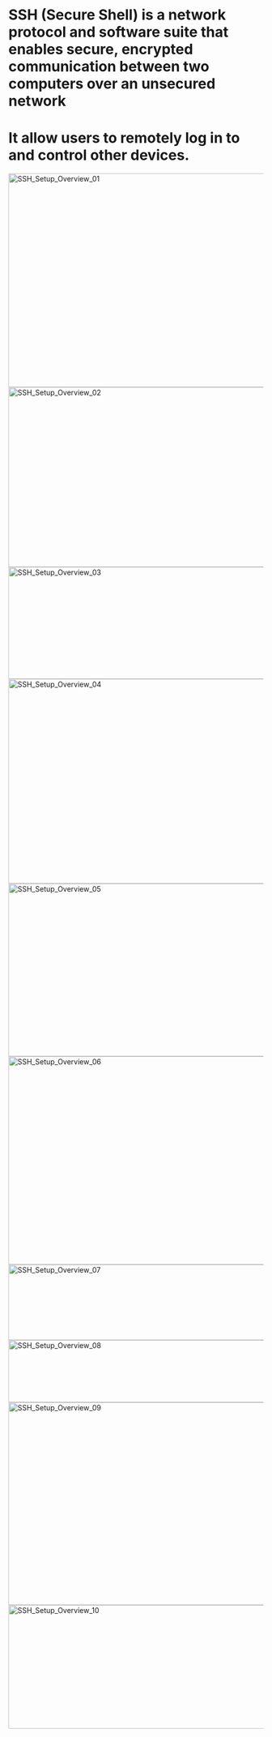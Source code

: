 # SSH (Secure Shell) is a network protocol and software suite that enables secure, encrypted communication between two computers over an unsecured network #
# It allow users to remotely log in to and control other devices.

<img width="745" height="422" alt="SSH_Setup_Overview_01" src="https://github.com/user-attachments/assets/8ab665fa-4188-4831-879b-7e89d751eb36" />
<img width="649" height="355" alt="SSH_Setup_Overview_02" src="https://github.com/user-attachments/assets/b47ca1da-5fc3-4af0-a2ce-fcda8f07dd55" />
<img width="634" height="221" alt="SSH_Setup_Overview_03" src="https://github.com/user-attachments/assets/89eab863-cbfd-41b7-afae-36039b42a887" />
<img width="737" height="404" alt="SSH_Setup_Overview_04" src="https://github.com/user-attachments/assets/29175099-c0b4-46b8-b122-ee7c1d08b876" />
<img width="682" height="341" alt="SSH_Setup_Overview_05" src="https://github.com/user-attachments/assets/14b74acc-ee98-443c-817f-1ee6a0620cf0" />
<img width="786" height="411" alt="SSH_Setup_Overview_06" src="https://github.com/user-attachments/assets/08e7ad96-c9c2-430f-81e5-f623cfe136b4" />
<img width="646" height="149" alt="SSH_Setup_Overview_07" src="https://github.com/user-attachments/assets/3e5f0f8b-5ed3-4aea-96d0-7eb0a4196ac1" />
<img width="644" height="123" alt="SSH_Setup_Overview_08" src="https://github.com/user-attachments/assets/3609c1ba-01d0-4053-a23a-437e0f3b4451" />
<img width="703" height="400" alt="SSH_Setup_Overview_09" src="https://github.com/user-attachments/assets/0c4ce925-d802-41c6-9ccf-10545f6ad383" />
<img width="718" height="244" alt="SSH_Setup_Overview_10" src="https://github.com/user-attachments/assets/fe1de8d5-d06e-4543-9d28-858e47da4e40" />
